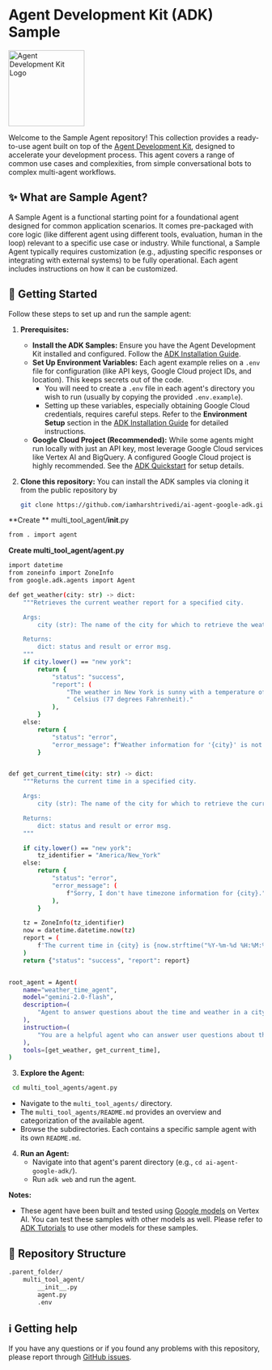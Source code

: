# Agent Development Kit (ADK) Sample

<img src="https://github.com/google/adk-docs/blob/main/docs/assets/agent-development-kit.png" alt="Agent Development Kit Logo" width="150">

Welcome to the Sample Agent repository! This collection provides a ready-to-use agent built on top of the [Agent Development Kit](https://github.com/google/adk-python), designed to accelerate your development process.  This agent covers a range of common use cases and complexities, from simple conversational bots to complex multi-agent workflows.

## ✨ What are Sample Agent?

A Sample Agent is a functional starting point for a foundational agent designed for common application scenarios. It comes pre-packaged with core logic (like different agent using different tools, evaluation, human in the loop) relevant to a specific use case or industry. While functional, a Sample Agent typically requires customization (e.g., adjusting specific responses or integrating with external systems) to be fully operational. Each agent includes instructions on how it can be customized.

## 🚀 Getting Started

Follow these steps to set up and run the sample agent:

1.  **Prerequisites:**
    *   **Install the ADK Samples:** Ensure you have the Agent Development Kit installed and configured. Follow the [ADK Installation Guide](https://google.github.io/adk-docs/get-started/installation/).
    *   **Set Up Environment Variables:** Each agent example relies on a `.env` file for configuration (like API keys, Google Cloud project IDs, and location). This keeps secrets out of the code.
        *   You will need to create a `.env` file in each agent's directory you wish to run (usually by copying the provided `.env.example`).
        *   Setting up these variables, especially obtaining Google Cloud credentials, requires careful steps. Refer to the **Environment Setup** section in the [ADK Installation Guide](https://google.github.io/adk-docs/get-started/installation/) for detailed instructions.
    *   **Google Cloud Project (Recommended):** While some agents might run locally with just an API key, most leverage Google Cloud services like Vertex AI and BigQuery. A configured Google Cloud project is highly recommended. See the [ADK Quickstart](https://google.github.io/adk-docs/get-started/quickstart/) for setup details.


2.  **Clone this repository:**
You can install the ADK samples via cloning it from the public repository by
    ```bash
    git clone https://github.com/iamharshtrivedi/ai-agent-google-adk.git
    ```
 **Create ** multi_tool_agent/__init__.py

```bash
from . import agent
```
**Create multi_tool_agent/agent.py**
```bash
import datetime
from zoneinfo import ZoneInfo
from google.adk.agents import Agent

def get_weather(city: str) -> dict:
    """Retrieves the current weather report for a specified city.

    Args:
        city (str): The name of the city for which to retrieve the weather report.

    Returns:
        dict: status and result or error msg.
    """
    if city.lower() == "new york":
        return {
            "status": "success",
            "report": (
                "The weather in New York is sunny with a temperature of 25 degrees"
                " Celsius (77 degrees Fahrenheit)."
            ),
        }
    else:
        return {
            "status": "error",
            "error_message": f"Weather information for '{city}' is not available.",
        }


def get_current_time(city: str) -> dict:
    """Returns the current time in a specified city.

    Args:
        city (str): The name of the city for which to retrieve the current time.

    Returns:
        dict: status and result or error msg.
    """

    if city.lower() == "new york":
        tz_identifier = "America/New_York"
    else:
        return {
            "status": "error",
            "error_message": (
                f"Sorry, I don't have timezone information for {city}."
            ),
        }

    tz = ZoneInfo(tz_identifier)
    now = datetime.datetime.now(tz)
    report = (
        f'The current time in {city} is {now.strftime("%Y-%m-%d %H:%M:%S %Z%z")}'
    )
    return {"status": "success", "report": report}


root_agent = Agent(
    name="weather_time_agent",
    model="gemini-2.0-flash",
    description=(
        "Agent to answer questions about the time and weather in a city."
    ),
    instruction=(
        "You are a helpful agent who can answer user questions about the time and weather in a city."
    ),
    tools=[get_weather, get_current_time],
)
```
3.  **Explore the Agent:**
   ```bash
    cd multi_tool_agents/agent.py
   ```
*   Navigate to the `multi_tool_agents/` directory.
*   The `multi_tool_agents/README.md` provides an overview and categorization of the available agent.
*   Browse the subdirectories. Each contains a specific sample agent with its own `README.md`.

4.  **Run an Agent:**
    *   Navigate into that agent's parent directory (e.g., `cd ai-agent-google-adk/`).
    *   Run `adk web` and run the agent.

**Notes:**
* These agent have been built and tested using [Google models](https://cloud.google.com/vertex-ai/generative-ai/docs/learn/models) on Vertex AI. You can test these samples with other models as well. Please refer to [ADK Tutorials](https://google.github.io/adk-docs/agents/models/) to use other models for these samples. 

## 🧱 Repository Structure
```bash
.parent_folder/
    multi_tool_agent/
        __init__.py
        agent.py
        .env
```

## ℹ️ Getting help

If you have any questions or if you found any problems with this repository, please report through [GitHub issues]( https://github.com/iamharshtrivedi/AIAgent/issues).

